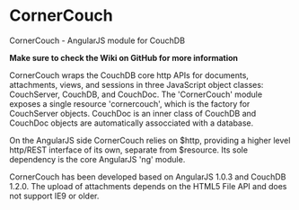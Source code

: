 CornerCouch
===========

CornerCouch - AngularJS module for CouchDB

**Make sure to check the Wiki on GitHub for more information**

CornerCouch wraps the CouchDB core http APIs for documents, attachments, views, and sessions in three
JavaScript object classes: CouchServer, CouchDB, and CouchDoc. The 'CornerCouch' module exposes a
single resource 'cornercouch', which is the factory for CouchServer objects. CouchDoc is an inner
class of CouchDB and CouchDoc objects are automatically assocciated with a database.

On the AngularJS side CornerCouch relies on $http, providing a higher level http/REST interface of
its own, separate from $resource. Its sole dependency is the core AngularJS 'ng' module.

CornerCouch has been developed based on AngularJS 1.0.3 and CouchDB 1.2.0.
The upload of attachments depends on the HTML5 File API and does not support IE9 or older.
